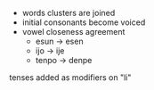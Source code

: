 - words clusters are joined
- initial consonants become voiced
- vowel closeness agreement
  - esun -> esen
  - ijo -> ije
  - tenpo -> denpe

tenses added as modifiers on "li"
